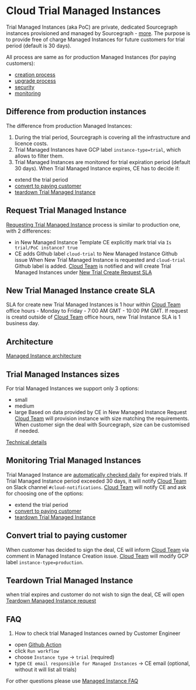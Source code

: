 # Cloud Trial Managed Instances

Trial Managed Instances (aka PoC) are private, dedicated Sourcegraph instances provisioned and managed by Sourcegraph - [more](https://docs.sourcegraph.com/cloud).
The purpose is to provide free of charge Managed Instances for future customers for trial period (default is 30 days).

All process are same as for production Managed Instances (for paying customers):

- [creation process](./v1.1/mi1-1_creation_process.md)
- [upgrade process](./index.md#release-process)
- [security](./index.md#security)
- [monitoring](./index.md#monitoring-and-alerting)

## Difference from production instances

The difference from production Managed Instances:

1. During the trial period, Sourcegraph is covering all the infrastructure and licence costs.
1. Trial Managed Instances have GCP label `instance-type=trial`, which allows to filter them.
1. Trial Managed Instances are monitored for trial expiration period (default 30 days). When Trial Managed Instance expires, CE has to decide if:

- extend the trial period
- [convert to paying customer](#convert-trial-to-paying-customer)
- [teardown Trial Managed Instance](#teardown-trial-managed-instance)

## Request Trial Managed Instance

[Requesting Trial Managed Instance](../index.md#managed-instance-requests) process is similar to production one, with 2 differences:

- in New Managed Instance Template CE explicitly mark trial via `Is trial/PoC instance? true`
- CE adds Github label `cloud-trial` to New Managed Instance Github issue
  When New Trial Managed Instance is requested and `cloud-trial` Github label is added. [Cloud Team](../../cloud/index.md#team) is notified and will create Trial Managed Instances under [New Trial Create Request SLA](#new-trial-managed-instance-create-sla)

## New Trial Managed Instance create SLA

SLA for create new Trial Managed Instances is 1 hour within [Cloud Team](../../cloud/index.md#team) office hours - Monday to Friday - 7:00 AM GMT - 10:00 PM GMT.
If request is creatd outside of [Cloud Team](../../cloud/index.md#team) office hours, new Trial Instance SLA is 1 business day.

## Architecture

[Managed Instance architecture](./index.md)

## Trial Managed Instances sizes

For trial Managed Instances we support only 3 options:

- small
- medium
- large
  Based on data provided by CE in New Managed Instance Request [Cloud Team](../../cloud/index.md#team) will provision instance with size matching the requirements. When customer sign the deal with Sourcegraph, size can be customised if needed.

[Technical details](https://github.com/sourcegraph/deploy-sourcegraph-managed/blob/main/util/cmd/mg_create.go#L67)

## Monitoring Trial Managed Instances

Trial Managed Instance are [automatically checked daily](https://github.com/sourcegraph/deploy-sourcegraph-managed/actions/workflows/trials_expire.yml) for expired trials. If Trial Managed Instance period exceeded 30 days, it will notify [Cloud Team](../../cloud/index.md#team) on Slack channel `#cloud-notifications`. [Cloud Team](../../cloud/index.md#team) will notify CE and ask for choosing one of the options:

- extend the trial period
- [convert to paying customer](#convert-trial-to-paying-customer)
- [teardown Trial Managed Instance](#teardown-trial-managed-instance)

## Convert trial to paying customer

When customer has decided to sign the deal, CE will inform [Cloud Team](../../cloud/index.md#team) via comment in Managed Instance Creation issue. [Cloud Team](../../cloud/index.md#team) will modify GCP label `instance-type=production`.

## Teardown Trial Managed Instance

when trial expires and customer do not wish to sign the deal, CE will open [Teardown Managed Instance request](../index.md#managed-instance-requests)

## FAQ

1. How to check trial Managed Instances owned by Customer Engineer

- open [Github Action](https://github.com/sourcegraph/deploy-sourcegraph-managed/actions/workflows/mi_info.yml)
- click `Run workflow`
- choose `Instance type` -> `trial` (required)
- type `CE email responsible for Managed Instances` -> CE email (optional, without it will list all trials)

For other questions please use [Managed Instance FAQ](../index.md#faq)
